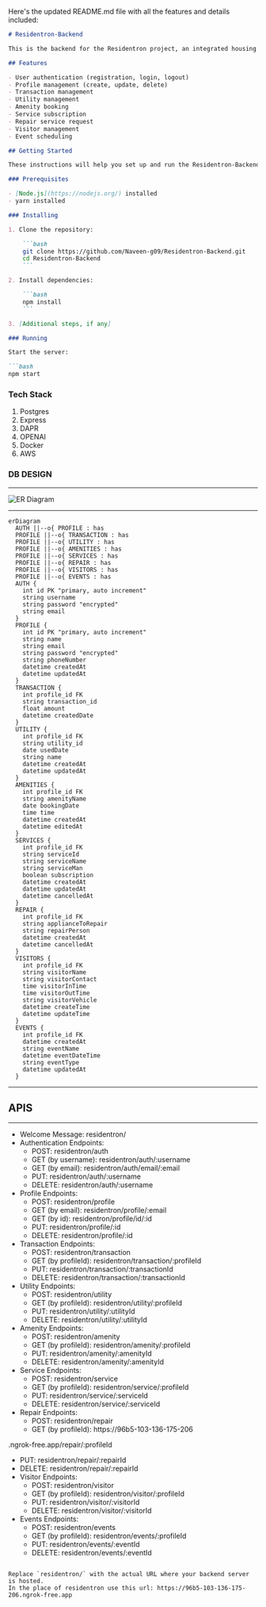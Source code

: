 Here's the updated README.md file with all the features and details included:

```markdown
# Residentron-Backend

This is the backend for the Residentron project, an integrated housing society app for managing users and community-related activities.

## Features

- User authentication (registration, login, logout)
- Profile management (create, update, delete)
- Transaction management
- Utility management
- Amenity booking
- Service subscription
- Repair service request
- Visitor management
- Event scheduling

## Getting Started

These instructions will help you set up and run the Residentron-Backend on your local machine for development and testing purposes.

### Prerequisites

- [Node.js](https://nodejs.org/) installed
- yarn installed

### Installing

1. Clone the repository:

    ```bash
    git clone https://github.com/Naveen-g09/Residentron-Backend.git
    cd Residentron-Backend
    ```

2. Install dependencies:

    ```bash
    npm install
    ```

3. [Additional steps, if any]

### Running

Start the server:

```bash
npm start
```

### Tech Stack

1. Postgres
2. Express
3. DAPR
4. OPENAI
5. Docker
6. AWS

### DB DESIGN

---

![ER Diagram](https://github.com/Naveen-g09/Residentron-Backend/assets/76151123/688061b0-e828-492a-bc08-ff0e62241f0c)

---

```mermaid
erDiagram
  AUTH ||--o{ PROFILE : has
  PROFILE ||--o{ TRANSACTION : has
  PROFILE ||--o{ UTILITY : has
  PROFILE ||--o{ AMENITIES : has
  PROFILE ||--o{ SERVICES : has
  PROFILE ||--o{ REPAIR : has
  PROFILE ||--o{ VISITORS : has
  PROFILE ||--o{ EVENTS : has
  AUTH {
    int id PK "primary, auto increment"
    string username
    string password "encrypted"
    string email
  }
  PROFILE {
    int id PK "primary, auto increment"
    string name
    string email
    string password "encrypted"
    string phoneNumber
    datetime createdAt
    datetime updatedAt
  }
  TRANSACTION {
    int profile_id FK
    string transaction_id
    float amount
    datetime createdDate
  }
  UTILITY {
    int profile_id FK
    string utility_id
    date usedDate
    string name
    datetime createdAt
    datetime updatedAt
  }
  AMENITIES {
    int profile_id FK
    string amenityName
    date bookingDate
    time time
    datetime createdAt
    datetime editedAt
  }
  SERVICES {
    int profile_id FK
    string serviceId
    string serviceName
    string serviceMan
    boolean subscription
    datetime createdAt
    datetime updatedAt
    datetime cancelledAt
  }
  REPAIR {
    int profile_id FK
    string applianceToRepair
    string repairPerson
    datetime createdAt
    datetime cancelledAt
  }
  VISITORS {
    int profile_id FK
    string visitorName
    string visitorContact
    time visitorInTime
    time visitorOutTime
    string visitorVehicle
    datetime createTime
    datetime updateTime
  }
  EVENTS {
    int profile_id FK
    datetime createdAt
    string eventName
    datetime eventDateTime
    string eventType
    datetime updatedAt
  }
```

---

## APIS

---

- Welcome Message: residentron/
- Authentication Endpoints:
  - POST: residentron/auth
  - GET (by username): residentron/auth/:username
  - GET (by email): residentron/auth/email/:email
  - PUT: residentron/auth/:username
  - DELETE: residentron/auth/:username
- Profile Endpoints:
  - POST: residentron/profile
  - GET (by email): residentron/profile/:email
  - GET (by id): residentron/profile/id/:id
  - PUT: residentron/profile/:id
  - DELETE: residentron/profile/:id
- Transaction Endpoints:
  - POST: residentron/transaction
  - GET (by profileId): residentron/transaction/:profileId
  - PUT: residentron/transaction/:transactionId
  - DELETE: residentron/transaction/:transactionId
- Utility Endpoints:
  - POST: residentron/utility
  - GET (by profileId): residentron/utility/:profileId
  - PUT: residentron/utility/:utilityId
  - DELETE: residentron/utility/:utilityId
- Amenity Endpoints:
  - POST: residentron/amenity
  - GET (by profileId): residentron/amenity/:profileId
  - PUT: residentron/amenity/:amenityId
  - DELETE: residentron/amenity/:amenityId
- Service Endpoints:
  - POST: residentron/service
  - GET (by profileId): residentron/service/:profileId
  - PUT: residentron/service/:serviceId
  - DELETE: residentron/service/:serviceId
- Repair Endpoints:
  - POST: residentron/repair
  - GET (by profileId): https://96b5-103-136-175-206

.ngrok-free.app/repair/:profileId
  - PUT: residentron/repair/:repairId
  - DELETE: residentron/repair/:repairId
- Visitor Endpoints:
  - POST: residentron/visitor
  - GET (by profileId): residentron/visitor/:profileId
  - PUT: residentron/visitor/:visitorId
  - DELETE: residentron/visitor/:visitorId
- Events Endpoints:
  - POST: residentron/events
  - GET (by profileId): residentron/events/:profileId
  - PUT: residentron/events/:eventId
  - DELETE: residentron/events/:eventId
```

Replace `residentron/` with the actual URL where your backend server is hosted.
In the place of residentron use this url: https://96b5-103-136-175-206.ngrok-free.app

